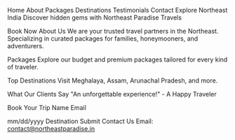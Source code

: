 Home
About
Packages
Destinations
Testimonials
Contact
Explore Northeast India
Discover hidden gems with Northeast Paradise Travels

Book Now
About Us
We are your trusted travel partners in the Northeast. Specializing in curated packages for families, honeymooners, and adventurers.

Packages
Explore our budget and premium packages tailored for every kind of traveler.

Top Destinations
Visit Meghalaya, Assam, Arunachal Pradesh, and more.

What Our Clients Say
"An unforgettable experience!" - A Happy Traveler

Book Your Trip
Name
Email

mm/dd/yyyy
Destination
Submit
Contact Us
Email: contact@northeastparadise.in
